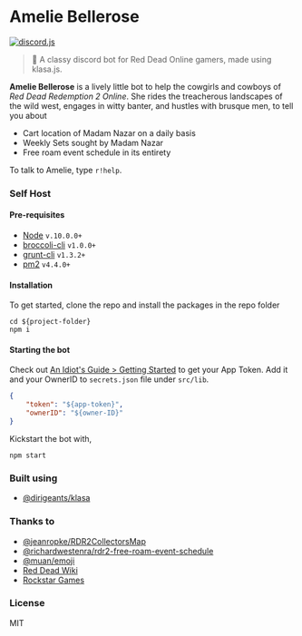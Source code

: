 # Amelie Bellerose

[![discord.js](https://img.shields.io/badge/discord.js-v12.2.0-brightgreen)](https://www.npmjs.com/package/discord.js)

> :robot: A classy discord bot for Red Dead Online gamers, made using klasa.js.

**Amelie Bellerose** is a lively little bot to help the cowgirls and cowboys of *Red Dead Redemption 2 Online*. She rides the treacherous landscapes of the wild west, engages in witty banter, and hustles with brusque men, to tell you about

- Cart location of Madam Nazar on a daily basis
- Weekly Sets sought by Madam Nazar
- Free roam event schedule in its entirety

To talk to Amelie, type `r!help`.

### Self Host

#### Pre-requisites
- [Node](https://nodejs.org) `v.10.0.0+`
- [broccoli-cli](https://github.com/broccolijs/broccoli-cli) `v1.0.0+`
- [grunt-cli](https://github.com/gruntjs/grunt-cli) `v1.3.2+`
- [pm2](https://github.com/Unitech/pm2) `v4.4.0+`

#### Installation

To get started, clone the repo and install the packages in the repo folder
```
cd ${project-folder}
npm i
```

#### Starting the bot

Check out [An Idiot's Guide > Getting Started](https://anidiots.guide/getting-started) to get your App Token. Add it and your OwnerID to `secrets.json` file under `src/lib`.
```json
{
	"token": "${app-token}",
	"ownerID": "${owner-ID}"
}
```

Kickstart the bot with,

`npm start`

### Built using

- [@dirigeants/klasa](https://github.com/dirigeants/klasa)

### Thanks to

- [@jeanropke/RDR2CollectorsMap](https://github.com/jeanropke/RDR2CollectorsMap)
- [@richardwestenra/rdr2-free-roam-event-schedule](https://github.com/richardwestenra/rdr2-free-roam-event-schedule)
- [@muan/emoji](https://github.com/muan/emoji/)
- [Red Dead Wiki](https://reddead.fandom.com/wiki/Red_Dead_Wiki)
- [Rockstar Games](https://www.rockstargames.com/reddeadredemption2/)

### License

MIT
